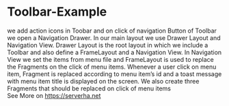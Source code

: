 # Toolbar-Example
we add action icons in Toobar and on click of navigation Button of Toolbar we open a Navigation Drawer. In our main layout we use Drawer Layout and Navigation View. Drawer Layout is the root layout in which we include a Toolbar and also define a FrameLayout and a Navigation View. In Navigation View we set the items from menu file and FrameLayout is used to replace the Fragments on the click of menu items. Whenever a user click on menu item, Fragment is replaced according to menu item’s id and a toast message with menu item title is displayed on the screen. We also create three Fragments that should be replaced on click of menu items
<br> See More on https://serverha.net
